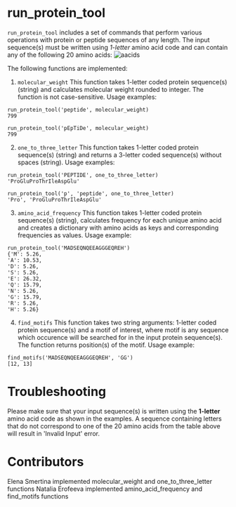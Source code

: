 # run_protein_tool

```run_protein_tool``` includes a set of commands that perform various operations with protein or peptide sequences of any length. The input sequence(s) must be written 
using _1-letter_ amino acid code and can contain any of the following 20 amino acids:
![aacids](https://github.com/sme229/HW4_Functions2/assets/104040609/64d36f81-ad0a-45d8-8d76-591073d7b7e1)

The following functions are implemented:

1. ```molecular_weight``` This function takes 1-letter coded protein sequence(s) (string) and calculates molecular weight rounded to integer. The function is not case-sensitive.
Usage examples:
```
run_protein_tool('peptide', molecular_weight)
799
```
```
run_protein_tool('pEpTiDe', molecular_weight)
799
```
2. ```one_to_three_letter``` This function takes 1-letter coded protein sequence(s) (string) and returns a 3-letter coded sequence(s) without spaces (string). Usage examples:
```
run_protein_tool('PEPTIDE', one_to_three_letter)
'ProGluProThrIleAspGlu'
```
```
run_protein_tool('p', 'peptide', one_to_three_letter)
'Pro', 'ProGluProThrIleAspGlu'
```
3. ```amino_acid_frequency``` This function takes 1-letter coded protein sequence(s) (string), calculates frequency for each unique amino acid and creates a dictionary
with amino acids as keys and corresponding frequencies as values. Usage example:

```
run_protein_tool('MADSEQNQEEAGGGEQREH')
{'M': 5.26,
'A': 10.53,
'D': 5.26,
'S': 5.26,
'E': 26.32,
'Q': 15.79,
'N': 5.26,
'G': 15.79,
'R': 5.26,
'H': 5.26}
```
4. ```find_motifs``` This function takes two string arguments: 1-letter coded protein sequence(s) and a motif of interest, where motif is any sequence which occurence 
will be searched for in the input protein sequence(s). The function returns position(s) of the motif. Usage example:

```
find_motifs('MADSEQNQEEAGGGEQREH', 'GG')
[12, 13]
```
# Troubleshooting

Please make sure that your input sequence(s) is written using the **1-letter** amino acid code as shown in the examples. A sequence containing letters that 
do not correspond to one of the 20 amino acids from the table above will result in 'Invalid Input' error.  

# Contributors

Elena Smertina implemented molecular_weight and one_to_three_letter functions
Natalia Erofeeva implemented amino_acid_frequency and find_motifs functions   











   






         

